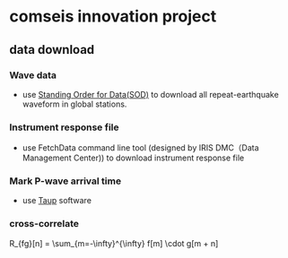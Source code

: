 # comseis innovation project

## data download
### Wave data
- use [Standing Order for Data(SOD)](https://www.seis.sc.edu/sod/) to download all repeat-earthquake waveform in global stations.
### Instrument response file
- use FetchData command line tool (designed by IRIS DMC（Data Management Center)) to download instrument response file
### Mark P-wave arrival time
- use [Taup](https://www.seis.sc.edu/taup/) software

### cross-correlate
R_{fg}[n] = \sum_{m=-\infty}^{\infty} f[m] \cdot g[m + n]
